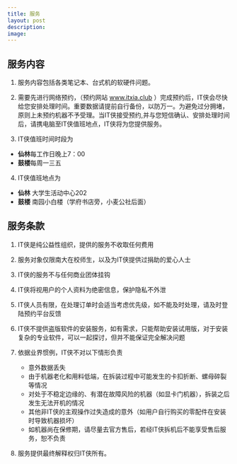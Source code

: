 ```yaml
---
title: 服务
layout: post
description: 
image: 
---
```



## 服务内容

1. 服务内容包括各类笔记本、台式机的软硬件问题。

2. 需要先进行网络预约，（预约网站 www.itxia.club ）完成预约后，IT侠会尽快给您安排处理时间。重要数据请提前自行备份，以防万一。为避免过分拥堵，原则上未预约机器不予受理。当IT侠接受预约,并与您短信确认、安排处理时间后，请携电脑至IT侠值班地点，IT侠将为您提供服务。

3. IT侠值班时间时段为
- **仙林**每工作日晚上7：00
- **鼓楼**每周一三五

4. IT侠值班地点为
- **仙林** 大学生活动中心202
- **鼓楼** 南园小白楼（学府书店旁，小麦公社后面）

## 服务条款

1. IT侠是纯公益性组织，提供的服务不收取任何费用

2. 服务对象仅限南大在校师生，以及为IT侠提供过捐助的爱心人士

3. IT侠的服务不与任何商业团体挂钩

4. IT侠将视用户的个人资料为绝密信息，保护隐私不外泄

5. IT侠人员有限，在处理订单时会适当考虑优先级，如不能及时处理，请及时登陆预约平台反馈

6. IT侠不提供盗版软件的安装服务，如有需求，只能帮助安装试用版，对于安装复杂的专业软件，可以一起探讨，但并不能保证完全解决问题

7. 依据业界惯例，IT侠不对以下情形负责
	- 意外数据丢失
    - 由于机器老化和用料低端，在拆装过程中可能发生的卡扣折断、螺母碎裂等情况
    - 对处于不稳定边缘的、有潜在故障风险的机器（如显卡门机器），拆装之后发生无法开机的情况
    - 其他非IT侠的主观操作过失造成的意外（如用户自行购买的零配件在安装时导致机器损坏）
    - 如机器尚在保修期，请尽量去官方售后，若经IT侠拆机后不能享受售后服务，恕不负责
8. 服务提供最终解释权归IT侠所有。
